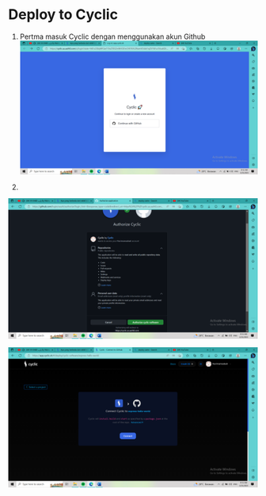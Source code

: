 # Deploy to Cyclic
1. Pertma masuk Cyclic dengan menggunakan akun Github
![img](foto3/1a.png)

2. 
![img](foto3/2a.png)

![img](foto3/3a.png)
